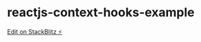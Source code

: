 # reactjs-context-hooks-example

[Edit on StackBlitz ⚡️](https://stackblitz.com/edit/reactjs-context-hooks-example)
